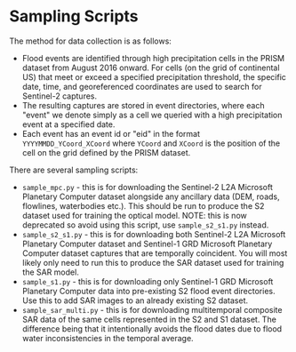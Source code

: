 # Sampling Scripts
The method for data collection is as follows:
* Flood events are identified through high precipitation cells in the PRISM dataset from August 2016 onward. For cells (on the grid of continental US) that meet or exceed a specified precipitation threshold, the specific date, time, and georeferenced coordinates are used to search for Sentinel-2 captures.
* The resulting captures are stored in event directories, where each "event" we denote simply as a cell we queried with a high precipitation event at a specified date.
* Each event has an event id or "eid" in the format `YYYYMMDD_YCoord_XCoord` where `YCoord` and `XCoord` is the position of the cell on the grid defined by the PRISM dataset.

There are several sampling scripts:
* `sample_mpc.py` - this is for downloading the Sentinel-2 L2A Microsoft Planetary Computer dataset alongside any ancillary data (DEM, roads, flowlines, waterbodies etc.). This should be run to produce the S2 dataset used for training the optical model. NOTE: this is now deprecated so avoid using this script, use `sample_s2_s1.py` instead.
* `sample_s2_s1.py` - this is for downloading both Sentinel-2 L2A Microsoft Planetary Computer dataset and Sentinel-1 GRD Microsoft Planetary Computer dataset captures that are temporally coincident. You will most likely only need to run this to produce the SAR dataset used for training the SAR model.
* `sample_s1.py` - this is for downloading only Sentinel-1 GRD Microsoft Planetary Computer data into pre-existing S2 flood event directories. Use this to add SAR images to an already existing S2 dataset.
* `sample_sar_multi.py` - this is for downloading multitemporal composite SAR data of the same cells represented in the S2 and S1 dataset. The difference being that it intentionally avoids the flood dates due to flood water inconsistencies in the temporal average.